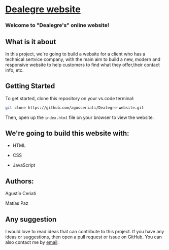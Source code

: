 # 

#  [Dealegre website](.)

### Welcome to "Dealegre's" online website!  


## What is it about

In this project, we´re going to build a website for a client who has a technical sertvice company, with the main aim to build a new, modern and responsive website to help customers to find what they offer,their contact info, etc.


## Getting Started

To get started, clone this repository on your vs.code terminal:

```bash
git clone https://github.com/agusceriati/Dealegre-website.git
```
Then, open up the `index.html` file on your browser to view the website.

## We're going to build this website with:

- HTML

- CSS 

- JavaScript


## Authors:

Agustín Ceriati

Matías Paz

## Any suggestion

I would love to read ideas that can contribute to this project. If you have any ideas or suggestions, then open a pull request or issue on GitHub. You can also contact me by [email](mailto:agusceriati@gmail.com).
